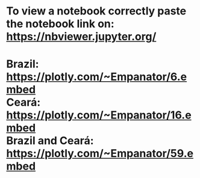 # To view a notebook correctly paste the notebook link on: <br /> https://nbviewer.jupyter.org/ 
# Brazil: https://plotly.com/~Empanator/6.embed <br /> Ceará: https://plotly.com/~Empanator/16.embed <br /> Brazil and Ceará: https://plotly.com/~Empanator/59.embed

